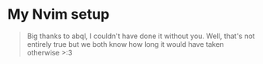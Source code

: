 # My Nvim setup
> Big thanks to abql, I couldn't have done it without you. Well, that's not entirely true but we both know how long it would have taken otherwise >:3 

